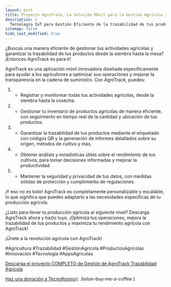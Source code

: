 ```yaml
---
layout: post
title: Proyecto AgroTrack, La Solución Móvil para la Gestión Agrícola y la Trazabilidad de Productos
description: >
  Tecnología IoT para Gestión Eficiente de la trazabilidad de tus productos. 
sitemap: false
hide_last_modified: true
---
```


¿Buscas una manera eficiente de gestionar tus actividades agrícolas y garantizar la trazabilidad de tus productos desde la siembra hasta la mesa? ¡Entonces AgroTrack es para ti!

AgroTrack es una aplicación móvil innovadora diseñada específicamente para ayudar a los agricultores a optimizar sus operaciones y mejorar la transparencia en la cadena de suministro. Con AgroTrack, puedes:

1. - Registrar y monitorear todas tus actividades agrícolas, desde la siembra hasta la cosecha.
2. - Gestionar tu inventario de productos agrícolas de manera eficiente, con seguimiento en tiempo real de la cantidad y ubicación de tus productos.
3. - Garantizar la trazabilidad de tus productos mediante el etiquetado con códigos QR y la generación de informes detallados sobre su origen, métodos de cultivo y más.
4. - Obtener análisis y estadísticas útiles sobre el rendimiento de tus cultivos, para tomar decisiones informadas y mejorar la productividad.
5. - Mantener la seguridad y privacidad de tus datos, con medidas sólidas de protección y cumplimiento de regulaciones.

¡Y eso no es todo! AgroTrack es completamente personalizable y escalable, lo que significa que puedes adaptarlo a las necesidades específicas de tu producción agrícola.

¿Listo para llevar tu producción agrícola al siguiente nivel? Descarga AgroTrack ahora y hazlo tuyo. ¡Optimiza tus operaciones, mejora la trazabilidad de tus productos y maximiza tu rendimiento agrícola con AgroTrack!

¡Únete a la revolución agrícola con AgroTrack!

#Agricultura #Trazabilidad #GestiónAgrícola #ProductosAgrícolas #Innovación #Tecnología #AppsAgrícolas


[Descarga el proyecto COMPLETO de Gestión de AgroTrack Trazabilidad Agrícola](https://www.dropbox.com/scl/fo/vzlzutlqu50ahd4fev16u/h?rlkey=v4vxkey3dauvro62y233h0kcj&dl=0)

[Haz una donación a TecnoKosmo](https://www.buymeacoffee.com/nain.taleb){: .boton-buy-me-a-coffee }

<object data="../agroTrackTrazabilidadAgricola.pdf" width="100%" height="600" type='application/pdf'></object>
